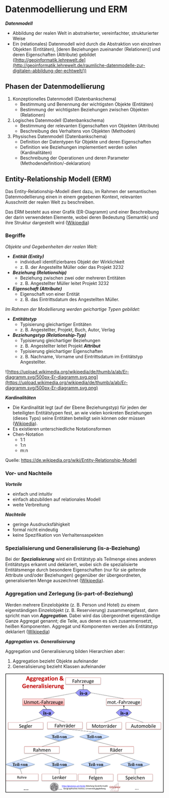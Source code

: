 # Datenmodellierung und ERM

***Datenmodell***
- Abbildung der realen Welt in abstrahierter, vereinfachter, strukturierter Weise
- Ein (relationales) Datenmodell wird durch die Abstraktion von einzelnen Objekten (Entitäten), [deren Beziehungen zueinander (Relationen)] und deren Eigenschaften (Attribute) gebildet ([http://geoinformatik.lehrewelt.de](http://geoinformatik.lehrewelt.de/raumliche-datenmodelle-zur-digitalen-abbildung-der-echtwelt/))


## Phasen der Datenmodellierung

1. Konzeptionelles Datenmodell (Datenbankschema)
    - Bestimmung und Benennung der wichtigsten Objekte (Entitäten)
    - Bestimmung der wichtigsten Beziehungen zwischen Objekten (Relationen)
2. Logisches Datenmodell (Datenbankschema)
    - Bestimmung der relevanten Eigenschaften von Objekten (Attribute)
    - Beschreibung des Verhaltens von Objekten (Methoden)
3. Physisches Datenmodell (Datenbankschema)
    - Definition der Datentypen für Objekte und deren Eigenschaften
    - Definition wie Beziehungen implementiert werden sollen (Kardinalitäten)
    - Beschreibung der Operationen und deren Parameter (Methodendefinition/-deklaration)


## Entity-Relationship Modell (ERM)

Das Entity-Relationship-Modell dient dazu, im Rahmen der semantischen Datenmodellierung einen in einem gegebenen Kontext, relevanten Ausschnitt der realen Welt zu beschreiben.

Das ERM besteht aus einer Grafik (ER-Diagramm) und einer Beschreibung der darin verwendeten Elemente, wobei deren Bedeutung (Semantik) und ihre Struktur dargestellt wird ([Wikipedia](https://de.wikipedia.org/wiki/Entity-Relationship-Modell))


### Begriffe

*Objekte und Gegebenheiten der realen Welt:*

- ***Entität (Entity)***
    - individuell identifizierbares Objekt der Wirklichkeit
    - z. B. der Angestellte Müller oder das Projekt 3232
- ***Beziehung (Relationship)***
    - Beziehung zwischen zwei oder mehreren Entitäten
    - z. B. Angestellter Müller leitet Projekt 3232
- ***Eigenschaft (Attribute)***
    - Eigenschaft von einer Entität
    - z. B. das Eintrittsdatum des Angestellten Müller.


*Im Rahmen der Modellierung werden geichartige Typen gebildet:*

- ***Entitätstyp***
    - Typisierung gleichartiger Entitäten
    - z. B. Angestellter, Projekt, Buch, Autor, Verlag
- ***Beziehungstyp (Relationship-Typ)***
    - Typisierung gleichartiger Beziehungen
    - z. B. Angestellter leitet Projekt
***Attribut***
    - Typisierung gleichartiger Eigenschaften
    - z. B. Nachname, Vorname und Eintrittsdatum im Entitätstyp Angestellter.

![https://upload.wikimedia.org/wikipedia/de/thumb/a/ab/Er-diagramm.svg/500px-Er-diagramm.svg.png](https://upload.wikimedia.org/wikipedia/de/thumb/a/ab/Er-diagramm.svg/500px-Er-diagramm.svg.png)


***Kardinalitäten***
- Die Kardinalität legt (auf der Ebene Beziehungstyp) für jeden der beteiligten Entitätstypen fest, an wie vielen konkreten Beziehungen (dieses Typs) seine Entitäten beteiligt sein können oder müssen ([Wikipedia](https://de.wikipedia.org/wiki/Entity-Relationship-Modell)).
- Es existieren unterschiedliche Notationsformen
- Chen-Notation
    - 1:1
    - 1:n
    - m:n

Quelle: https://de.wikipedia.org/wiki/Entity-Relationship-Modell


### Vor- und Nachteile

***Vorteile***
- einfach und intuitiv
- einfach abzubilden auf relationales Modell
- weite Verbreitung

***Nachteile***
- geringe Ausdrucksfähigkeit
- formal nicht eindeutig
- keine Spezifikation von Verhaltensaspekten


### Spezialisierung und Generalisierung (is-a-Beziehung)

Bei der ***Spezialisierung*** wird ein Entitätstyp als Teilmenge eines anderen Entitätstyps erkannt und deklariert, wobei sich die spezialisierte Entitätsmenge durch besondere Eigenschaften (nur für sie geltende Attribute und/oder Beziehungen) gegenüber der übergeordneten, generalisierten Menge auszeichnet ([Wikipedia](https://de.wikipedia.org/wiki/Entity-Relationship-Modell)).

### Aggregation und Zerlegung (is-part-of-Beziehung)

Werden mehrere Einzelobjekte (z. B. Person und Hotel) zu einem eigenständigen Einzelobjekt (z. B. Reservierung) zusammengefasst, dann spricht man von ***Aggregation***. Dabei wird das übergeordnet eigenständige Ganze Aggregat genannt; die Teile, aus denen es sich zusammensetzt, heißen Komponenten. Aggregat und Komponenten werden als Entitätstyp deklariert ([Wikipedia](https://de.wikipedia.org/wiki/Entity-Relationship-Modell))


***Aggregation vs. Generalisierung***

Aggregation und Generalisierung bilden Hierarchien aber:

1. Aggregation bezieht Objekte aufeinander
2. Generalisierung bezieht Klassen aufeinander

![Aggregation-Generalisierung](bilder/aggregation-generalisierung.png)
